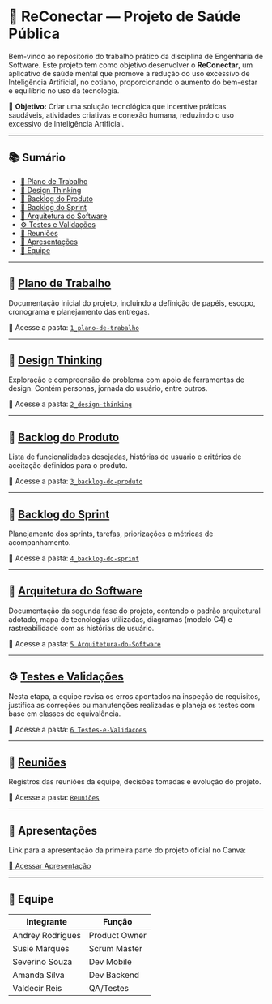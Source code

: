 # 🧠 ReConectar — Projeto de Saúde Pública

Bem-vindo ao repositório do trabalho prático da disciplina de Engenharia de Software. Este projeto tem como objetivo desenvolver o **ReConectar**, um aplicativo de saúde mental que promove a redução do uso excessivo de Inteligência Artificial, no cotiano, proporcionando o aumento do bem-estar e equilíbrio no uso da tecnologia.

🎯 **Objetivo:** Criar uma solução tecnológica que incentive práticas saudáveis, atividades criativas e conexão humana, reduzindo o uso excessivo de Inteligência Artificial.


---

## 📚 Sumário

- [📌 Plano de Trabalho](#-plano-de-trabalho)
- [🧩 Design Thinking](#-design-thinking)
- [📝 Backlog do Produto](#-backlog-do-produto)
- [📆 Backlog do Sprint](#-backlog-do-sprint)
- [🧱 Arquitetura do Software](#-arquitetura-do-software)
- [⚙️ Testes e Validações](#-testes-e-validações) 
- [🧾 Reuniões ](#-reuniões)
- [🎥 Apresentações](#-apresentações)
- [👥 Equipe](#-equipe)

---

## 📌 [Plano de Trabalho](1_plano-de-trabalho)

Documentação inicial do projeto, incluindo a definição de papéis, escopo, cronograma e planejamento das entregas.

📁 Acesse a pasta: [`1_plano-de-trabalho`](1_plano-de-trabalho)

---

## 🧩 [Design Thinking](2_design-thinking)

Exploração e compreensão do problema com apoio de ferramentas de design. Contém personas, jornada do usuário, entre outros.

📁 Acesse a pasta: [`2_design-thinking`](2_design-thinking)

---

## 📝 [Backlog do Produto](3_backlog-do-produto)

Lista de funcionalidades desejadas, histórias de usuário e critérios de aceitação definidos para o produto.

📁 Acesse a pasta: [`3_backlog-do-produto`](3_backlog-do-produto)

---

## 📆 [Backlog do Sprint](4_backlog-do-sprint)

Planejamento dos sprints, tarefas, priorizações e métricas de acompanhamento.

📁 Acesse a pasta: [`4_backlog-do-sprint`](4_backlog-do-sprint)

---
## 🧱 [Arquitetura do Software](5_Arquitetura-do-Software)

Documentação da segunda fase do projeto, contendo o padrão arquitetural adotado, mapa de tecnologias utilizadas, diagramas (modelo C4) e rastreabilidade com as histórias de usuário.

📂 Acesse a pasta: [`5 Arquitetura-do-Software`](5_Arquitetura-do-Software)

---

## ⚙️ [Testes e Validações](6_Testes-e-Validacoes)

Nesta etapa, a equipe revisa os erros apontados na inspeção de requisitos, justifica as correções ou manutenções realizadas e planeja os testes com base em classes de equivalência.  

📂 Acesse a pasta: [`6 Testes-e-Validacoes`](6_Testes-e-Validacoes)

---

## 🧾 [Reuniões](Reuniões)

Registros das reuniões da equipe, decisões tomadas e evolução do projeto.

📁 Acesse a pasta: [`Reuniões`](Reuniões)

---

## 🎥 Apresentações

Link para a apresentação da primeira parte do projeto oficial no Canva:

[🔗 Acessar Apresentação ](https://www.canva.com/design/DAGnPecSDRQ/iWoe7EI21W3wMrb5n-RF9A/edit?utm_content=DAGnPecSDRQ&utm_campaign=designshare&utm_medium=link2&utm_source=sharebutton)

---

## 👥 Equipe

| Integrante       | Função           |
|------------------|------------------|
| Andrey Rodrigues | Product Owner    |
| Susie Marques    | Scrum Master     |
| Severino Souza   | Dev Mobile       |
| Amanda Silva     | Dev Backend      |
| Valdecir Reis    | QA/Testes        |
